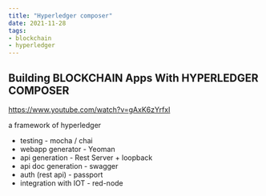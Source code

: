 ```yaml
---
title: "Hyperledger composer"
date: 2021-11-28
tags:
- blockchain
- hyperledger
---
```


## Building BLOCKCHAIN Apps With HYPERLEDGER COMPOSER

https://www.youtube.com/watch?v=gAxK6zYrfxI

a framework of hyperledger

* testing - mocha / chai
* webapp generator - Yeoman
* api generation - Rest Server + loopback
* api doc generation - swagger
* auth (rest api) - passport
* integration with IOT - red-node
